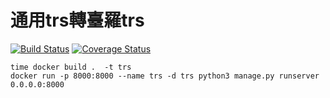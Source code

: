 # 通用trs轉臺羅trs
[![Build Status](https://travis-ci.org/twgo/thong-iong-trs2tai-lo-trs.svg?branch=master)](https://travis-ci.org/twgo/thong-iong-trs2tai-lo-trs)
[![Coverage Status](https://coveralls.io/repos/github/twgo/thong-iong-trs2tai-lo-trs/badge.svg?branch=master)](https://coveralls.io/github/twgo/thong-iong-trs2tai-lo-trs?branch=master)

```
time docker build .  -t trs
docker run -p 8000:8000 --name trs -d trs python3 manage.py runserver 0.0.0.0:8000
```

